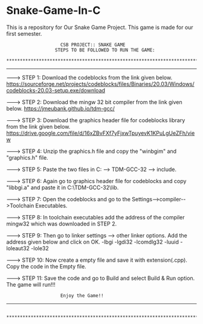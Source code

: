# Snake-Game-In-C
This is a repository for Our Snake Game Project. This game is made for our first semester.

						CSB PROJECT:: SNAKE GAME
					  STEPS TO BE FOLLOWED TO RUN THE GAME:
		 **************************************************************************************************
**********************************************************************************************************************************

---> STEP 1: Download the codeblocks from the link given below.
              https://sourceforge.net/projects/codeblocks/files/Binaries/20.03/Windows/codeblocks-20.03-setup.exe/download

---> STEP 2: Download the mingw 32 bit compiler from the link given below.
                        https://jmeubank.github.io/tdm-gcc/

---> STEP 3: Download the graphics header file for codeblocks library from the link given below.
                        https://drive.google.com/file/d/16xZBvFXf7yFjxwTpuyevK1KPuLgUeZFh/view

---> STEP 4: Unzip the graphics.h file and copy the "winbgim" and "graphics.h" file.

---> STEP 5: Paste the two files in C: --> TDM-GCC-32 --> include.

---> STEP 6: Again go to graphics header file for codeblocks and copy "libbgi.a" and paste it in C:\TDM-GCC-32\lib.

---> STEP 7: Open the codeblocks and go to the Settings-->compiler-->Toolchain Executables.

---> STEP 8: In toolchain executables add the address of the compiler mingw32 which was downloaded in STEP 2.

---> STEP 9: Then go to linker settings --> other linker options. Add the address given below and click on OK.
                 -lbgi -lgdi32 -lcomdlg32 -luuid -loleaut32 -lole32

---> STEP 10: Now create a empty file and save it with extension(.cpp). Copy the code in the Empty file.

---> STEP 11: Save the code and go to Build and select Build & Run option. The game will run!!! 

						Enjoy the Game!!
********************************************************************************************************************************
           **************************************************************************************************
